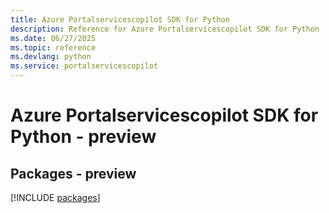 ```yaml
---
title: Azure Portalservicescopilot SDK for Python
description: Reference for Azure Portalservicescopilot SDK for Python
ms.date: 06/27/2025
ms.topic: reference
ms.devlang: python
ms.service: portalservicescopilot
---
```

# Azure Portalservicescopilot SDK for Python - preview
## Packages - preview
[!INCLUDE [packages](portalservicescopilot-index.md)]
